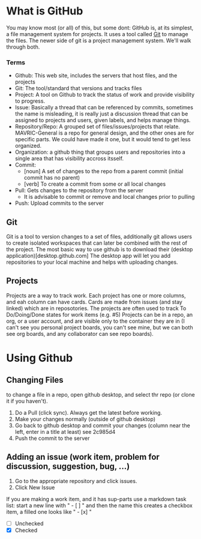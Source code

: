 # What is GitHub
You may know most (or all) of this, but some dont:
GitHub is, at its simplest, a file management system for projects.
It uses a tool called [Git](www.git-scm.com) to manage the files.
The newer side of git is a project management system. We'll walk through both.

### Terms
 - Github: This web site, includes the servers that host files, and the projects
 - Git: The tool/standard that versions and tracks files
 - Project: A tool on Github to track the status of work and provide visibility to progress.
 - Issue: Basically a thread that can be referenced by commits, sometimes the name is misleading,
 it is really just a discussion thread that can be assigned to projects and users, given labels, and helps manage things.
 - Repository/Repo: A grouped set of files/issues/projects that relate. MAVRIC-General is a repo for general design,
 and the other ones are for specific parts. We could have made it one, but it would tend to get less organized.
 - Organization: a github thing that groups users and repositories into a single area that has visibility accross itsself.
 - Commit:
   - [noun] A set of changes to the repo from a parent commit (initial commit has no parent)
   - [verb] To create a commit from some or all local changes
 - Pull: Gets changes to the repository from the server
   - It is advisable to commit or remove and local changes prior to pulling
 - Push: Upload commits to the server

## Git
Git is a tool to version changes to a set of files,
additionally git allows users to create isolated workspaces
that can later be combined with the rest of the project.
The most basic way to use github is to download their (desktop application)[desktop.github.com]
The desktop app will let you add repositories to your local machine
and helps with uploading changes.

## Projects
Projects are a way to track work. Each project has one or more columns, and eah column can have cards.
Cards are made from issues (and stay linked) which are in reposotories.
The projects are often used to track To Do/Doing/Done states for work items (e.g. #5)
Projects can be in a repo, an org, or a user account, and are visible only to the container they are in 
(I can't see you personal project boards, you can't see mine, but we can both see org boards, and any collaborator can see repo boards).

# Using Github
## Changing Files
to change a file in a repo, open github desktop, and select thr repo (or clone it if you haven't).
 1. Do a Pull (click sync). Always get the latest before working.
 2. Make your changes normally (outside of github desktop)
 3. Go back to github desktop and commit your changes (column near the left, enter in a title at least) see 2c985d4
 4. Push the commit to the server

## Adding an issue (work item, problem for discussion, suggestion, bug, ...)
 1. Go to the appropriate repository and click issues.
 2. Click New Issue

If you are making a work item, and it has sup-parts use a markdown task list:
start a new line with " - [ ] " and then the name this creates a checkbox item, a filled one looks like " - [x] "
 - [ ] Unchecked
 - [x] Checked
